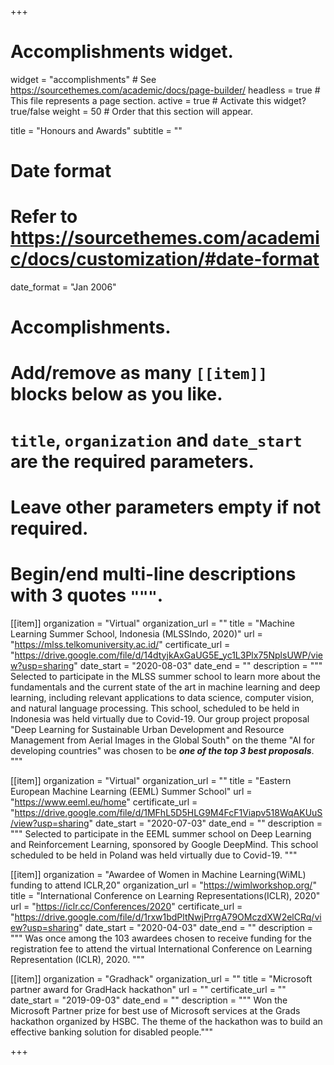 +++
# Accomplishments widget.
widget = "accomplishments"  # See https://sourcethemes.com/academic/docs/page-builder/
headless = true  # This file represents a page section.
active = true  # Activate this widget? true/false
weight = 50  # Order that this section will appear.

title = "Honours and Awards"
subtitle = ""

# Date format
#   Refer to https://sourcethemes.com/academic/docs/customization/#date-format
date_format = "Jan 2006"

# Accomplishments.
#   Add/remove as many `[[item]]` blocks below as you like.
#   `title`, `organization` and `date_start` are the required parameters.
#   Leave other parameters empty if not required.
#   Begin/end multi-line descriptions with 3 quotes `"""`.


[[item]]
  organization = "Virtual"
  organization_url = ""
  title = "Machine Learning Summer School, Indonesia (MLSSIndo, 2020)"
  url = "https://mlss.telkomuniversity.ac.id/"
  certificate_url = "https://drive.google.com/file/d/14dtyjkAxGaUG5E_yc1L3Plx75NplsUWP/view?usp=sharing"
  date_start = "2020-08-03"
  date_end = ""
  description = """
Selected to participate in the MLSS summer school to learn more about the fundamentals and the current state of the art in machine learning and deep learning, including relevant applications to data science, computer vision, and natural language processing. This school, scheduled to be held in Indonesia was held virtually due to Covid-19.
Our group project proposal "Deep Learning for Sustainable Urban Development and Resource Management from Aerial Images in the Global South" on the theme "AI for developing countries" was chosen to be **_one of the top 3 best proposals_**.
"""

[[item]]
  organization = "Virtual"
  organization_url = ""
  title = "Eastern European Machine Learning (EEML) Summer School"
  url = "https://www.eeml.eu/home"
  certificate_url = "https://drive.google.com/file/d/1MFhL5D5HLG9M4FcF1Viapv518WqAKUuS/view?usp=sharing"
  date_start = "2020-07-03"
  date_end = ""
  description = """
Selected to participate in the EEML summer school on Deep Learning and Reinforcement Learning, sponsored by Google DeepMind. This school scheduled to be held in Poland was held virtually due to Covid-19.
"""

[[item]]
  organization = "Awardee of Women in Machine Learning(WiML) funding to attend ICLR,20"
  organization_url = "https://wimlworkshop.org/"
  title = "International Conference on Learning Representations(ICLR), 2020"
  url = "https://iclr.cc/Conferences/2020"
  certificate_url = "https://drive.google.com/file/d/1rxw1bdPltNwjPrrgA79OMczdXW2elCRq/view?usp=sharing"
  date_start = "2020-04-03"
  date_end = ""
  description = """
Was once among the 103 awardees chosen to receive funding for the registration fee to attend the virtual International Conference on Learning Representation (ICLR), 2020.
"""

[[item]]
  organization = "Gradhack"
  organization_url = ""
  title = "Microsoft partner award for GradHack hackathon"
  url = ""
  certificate_url = ""
  date_start = "2019-09-03"
  date_end = ""
  description = """
Won the Microsoft Partner prize for best use of Microsoft services at the Grads hackathon organized by HSBC. The theme of the hackathon was to build an effective banking solution for disabled people."""

+++
